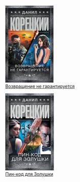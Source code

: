 ![](Возвращение%20не%20гарантируется.jpg)  
[Возвращение не гарантируется](Возвращение%20не%20гарантируется.md)

![](Пин-код%20для%20Золушки.jpg)  
[Пин-код для Золушки](Пин-код%20для%20Золушки.md)
